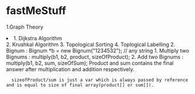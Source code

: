 # fastMeStuff
1.Graph Theory
      <li>1. Dijkstra Algorithm</li>
      2. Krushkal Algorithm
      3. Topological Sorting 
      4. Toplogical Labelling
2. Bignum :  Bignum *b = new Bignum("1234532"); // any string
      1. Multiply two Bignums : multiply(b1, b2, product, sizeOfProduct);
      2. Add two Bignums : multiply(b1, b2, sum, sizeOfSum);
      Product and sum contains the final answer after multiplication and addition respectively.
      
      sizeofProduct/sum is just a var which is always passed by reference and is equal to size of final array(product[] or sum[]).

